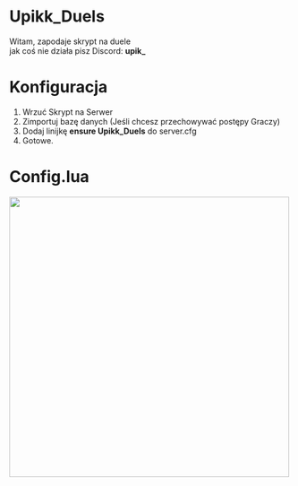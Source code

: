 # Upikk_Duels

Witam, zapodaje skrypt na duele
<br>
jak coś nie działa pisz Discord: <b>upik_</b>

# Konfiguracja
1. Wrzuć Skrypt na Serwer
2. Zimportuj bazę danych (Jeśli chcesz przechowywać postępy Graczy)
3. Dodaj linijkę <b>ensure Upikk_Duels</b> do server.cfg
4. Gotowe.

# Config.lua
<img width="500" src="https://github.com/Upikk/Upikk_Duels/assets/96323919/a0132062-7898-4a8f-b5dd-68dc4ab200c3">
